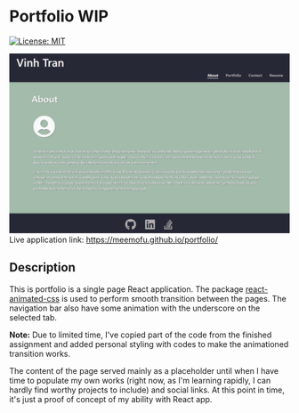 # Portfolio WIP
[![License: MIT](https://img.shields.io/badge/License-MIT-yellow.svg)](https://opensource.org/licenses/MIT)

![Preview](./src/assets/screenshot.png)
Live application link: https://meemofu.github.io/portfolio/ 

## Description

This is portfolio is a single page React application. The package [react-animated-css](https://www.npmjs.com/package/react-animated-css) is used to perform smooth transition between the pages. The navigation bar also have some animation with the underscore on the selected tab.

**Note:** Due to limited time, I've copied part of the code from the finished assignment and added personal styling with codes to make the animationed transition works.

The content of the page served mainly as a placeholder until when I have time to populate my own works (right now, as I'm learning rapidly, I can hardly find worthy projects to include) and social links. At this point in time, it's just a proof of concept of my ability with React app.
